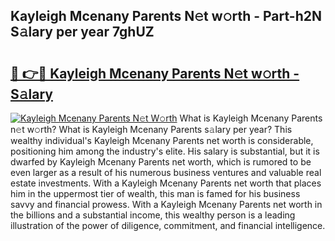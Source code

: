 ## Kayleigh Mcenany Parents N𝚎t w𝚘rth - Part-h2N S𝚊lary per year 7ghUZ

# <h2><a href="http://gc1falj.nevu.top/?p=Kayleigh+Mcenany+Parents">🔗 👉🔴 Kayleigh Mcenany Parents N𝚎t w𝚘rth - S𝚊lary</a></h2>

[![Kayleigh Mcenany Parents N𝚎t W𝚘rth](https://i.imgur.com/Oavwk0R.jpeg)](http://gc1falj.nevu.top/?p=Kayleigh+Mcenany+Parents)
What is Kayleigh Mcenany Parents n𝚎t w𝚘rth? What is Kayleigh Mcenany Parents s𝚊lary per year?
This wealthy individual's Kayleigh Mcenany Parents net worth is considerable, positioning him among the industry's elite. His salary is substantial, but it is dwarfed by Kayleigh Mcenany Parents net worth, which is rumored to be even larger as a result of his numerous business ventures and valuable real estate investments. With a Kayleigh Mcenany Parents net worth that places him in the uppermost tier of wealth, this man is famed for his business savvy and financial prowess. With a Kayleigh Mcenany Parents net worth in the billions and a substantial income, this wealthy person is a leading illustration of the power of diligence, commitment, and financial intelligence.
